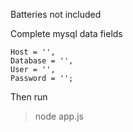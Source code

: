 Batteries not included

Complete mysql data fields 

```
Host = '',
Database = '',
User = '',
Password = '';
```

Then run 
> node app.js
